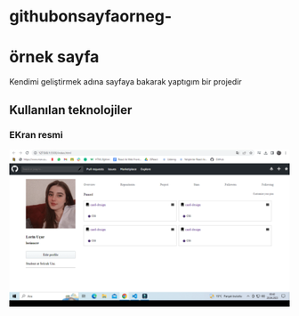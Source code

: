 # githubonsayfaorneg-
<h1> örnek sayfa</h1>
Kendimi geliştirmek adına sayfaya bakarak yaptıgım bir projedir
<h2>Kullanılan teknolojiler</h2>
<h3>EKran resmi</h3>

![](screen.gif) 